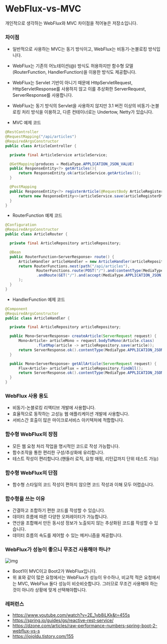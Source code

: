 # WebFlux-vs-MVC
개인적으로 생각하는 WebFlux와 MVC 차이점을 적어놓은 저장소입니다.

### 차이점
  - 일반적으로 사용하는 MVC는 동기 방식이고, WebFlux는 비동기-논블로킹 방식입니다.
  - WebFlux는 기존의 어노테이션(@) 방식도 허용하지만 함수형 모델(RouterFunction, HandlerFunction)을 이용한 방식도 제공합니다.
  - WebFlux는 Servlet 기반이 아니기 때문에 HttpServletRequest, HttpServletResponse를 사용하지 않고 이를 추상화한 ServerRequest, ServerResponse를 사용합니다.
  - WebFlux는 동기 방식의 Servlet을 사용하지 않지만 3.1 버전 이상의 비동기-논블로킹 처리 방식을 이용하고, 다른 컨테이너로는 Undertow, Netty가 있습니다.
  
  - MVC 예제 코드
  ~~~ java
  @RestController
  @RequestMapping("/api/articles")
  @RequiredArgsConstructor
  public class ArticleController {

    private final ArticleService articleService;

    @GetMapping(produces = MediaType.APPLICATION_JSON_VALUE)
    public ResponseEntity<?> getArticles(){
        return ResponseEntity.ok(articleService.getArticles());
    }

    @PostMapping
    public ResponseEntity<?> registerArticle(@RequestBody ArticleRegisterDto articleRegisterDto) {
        return new ResponseEntity<>(articleService.save(articleRegisterDto), HttpStatus.CREATED);
    }
  }
  ~~~
  - RouterFunction 예제 코드
  ~~~ java
  @Configuration
  @RequiredArgsConstructor
  public class ArticleRouter {

    private final ArticleRepository articleRepository;

    @Bean
    public RouterFunction<ServerResponse> route() {
        ArticleHandler articleHandler = new ArticleHandler(articleRepository);
        return RouterFunctions.nest(path("/api/articles"),
                RouterFunctions.route(POST("/").and(contentType(MediaType.APPLICATION_JSON)), articleHandler::createArticle)
                .andRoute(GET("/").and(accept(MediaType.APPLICATION_JSON)), articleHandler::getAllArticle)
        );
    }
  }
  ~~~
  - HandlerFunction 예제 코드
  ~~~ java
  @Component
  @RequiredArgsConstructor
  public class ArticleHandler {

    private final ArticleRepository articleRepository;

    public Mono<ServerResponse> createArticle(ServerRequest request) {
        Mono<Article> articleMono = request.bodyToMono(Article.class)
                .flatMap(article -> articleRepository.save(article));
        return ServerResponse.ok().contentType(MediaType.APPLICATION_JSON).body(articleMono, Article.class);
    }

    public Mono<ServerResponse> getAllArticle(ServerRequest request) {
        Flux<Article> articleFlux = articleRepository.findAll();
        return ServerResponse.ok().contentType(MediaType.APPLICATION_JSON).body(articleFlux, Article.class);
    }
  }
  ~~~
  
### WebFlux 사용 용도
  - 비동기-논블로킹 리액티브 개발에 사용합니다.
  - 효율적으로 동작하는 고성능 웹 애플리케이션 개발에 사용합니다.
  - 서비스간 호출이 많은 마이크로서비스 아키텍처에 적합합니다.
  
### 함수형 WebFlux의 장점
  - 모든 웹 요청 처리 작업을 명시적인 코드로 작성 가능합니다.
  - 함수조작을 통한 편리한 구성/추상화에 유리합니다.
  - 테스트 작성이 편리합니다.(핸들러 로직, 요청 매핑, 리턴값까지 단위 테스트 가능)

### 함수형 WebFlux의 단점
  - 함수형 스타일의 코드 작성이 편하지 않으면 코드 작성과 이해 모두 어렵습니다.
  
### 함수형을 쓰는 이유
  - 간결하고 조합하기 편한 코드를 작성할 수 있습니다.
  - 데이터 흐름에 따른 다양한 오퍼레이터가 가능합니다.
  - 연산을 조합해서 만든 동시성 정보가 노출되지 않는 추상화된 코드를 작성할 수 있습니다.
  - 데이터 흐름의 속도를 제어할 수 있는 메커니즘을 제공합니다.
  
### WebFlux가 성능이 좋으니 무조건 사용해야 하나?
  ![img](https://user-images.githubusercontent.com/37733264/82406011-7bc25680-9aa0-11ea-9189-b9ef34175c4e.png)
  - Boot1이 MVC이고 Boot2가 WebFlux입니다.
  - 위 표와 같이 많은 요청에서는 WebFlux가 성능이 우수하나, 비교적 적은 요청에서는 MVC, WebFlux 둘다 성능이 비슷비슷합니다. 그러므로 무조건 사용해야 하는 것이 아니라 상황에 맞게 선택해야합니다.

### 레퍼런스
  - https://www.youtube.com/watch?v=2E_1yb8iLKk&t=455s
  - https://spring.io/guides/gs/reactive-rest-service/
  - https://dzone.com/articles/raw-performance-numbers-spring-boot-2-webflux-vs-s
  - https://jojoldu.tistory.com/155
